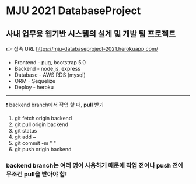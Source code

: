 # MJU 2021 DatabaseProject
## 사내 업무용 웹기반 시스템의 설계 및 개발 팀 프로젝트
👉 접속 URL https://mju-databaseproject-2021.herokuapp.com/
* Frontend - pug, bootstrap 5.0
* Backend - node.js, express
* Database - AWS RDS (mysql)
* ORM - Sequelize
* Deploy - heroku

---

❗ backend branch에서 작업 할 때, **pull** 받기

1. git fetch origin backend
2. git pull origin backend
3. git status
4. git add ~
5. git commit -m " "
6. git push origin backend

### backend branch는 여러 명이 사용하기 때문에 작업 전이나 push 전에 무조건 pull을 받아야 함!
